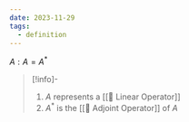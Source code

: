 ```yaml
---
date: 2023-11-29
tags:
  - definition
---
```

$A: A = A^*$

>[!info]-
> 1. $A$ represents a [[📘 Linear Operator]]
> 2. $A^*$ is the [[📘 Adjoint Operator]] of $A$